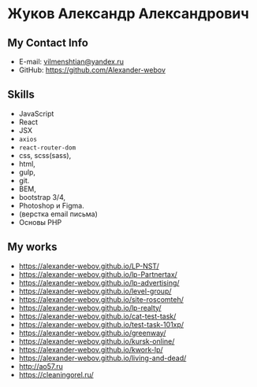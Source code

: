 # Жуков Александр Александрович

## My Contact Info
* E-mail: vilmenshtian@yandex.ru
* GitHub: https://github.com/Alexander-webov

## Skills
* JavaScript
* React
* JSX
* `axios`
* `react-router-dom`
* css, scss(sass), 
* html, 
* gulp,
* git. 
* BEM, 
* bootstrap 3/4,
*  Photoshop и Figma.
*  (верстка email письма)
* Основы PHP

## My works
* https://alexander-webov.github.io/LP-NST/
* https://alexander-webov.github.io/lp-Partnertax/
* https://alexander-webov.github.io/lp-advertising/
* https://alexander-webov.github.io/level-group/
* https://alexander-webov.github.io/site-roscomteh/
* https://alexander-webov.github.io/lp-realty/
* https://alexander-webov.github.io/cat-test-task/
* https://alexander-webov.github.io/test-task-101xp/
* https://alexander-webov.github.io/greenway/
* https://alexander-webov.github.io/kursk-online/
* https://alexander-webov.github.io/kwork-lp/
* https://alexander-webov.github.io/living-and-dead/
* http://ao57.ru
* https://cleaningorel.ru/

